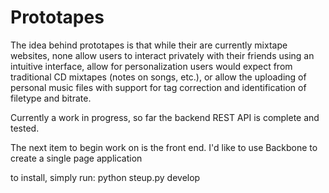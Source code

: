 Prototapes
==========


The idea behind prototapes is that while their are currently mixtape websites, none allow
users to interact privately with their friends using an intuitive interface, allow for personalization
users would expect from traditional CD mixtapes (notes on songs, etc.), or allow the uploading of 
personal music files with support for tag correction and identification of filetype and bitrate.


Currently a work in progress, so far the backend REST API is complete and tested.


The next item to begin work on is the front end. I'd like to use Backbone to create
a single page application


to install, simply run: python steup.py develop

